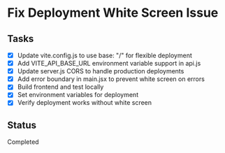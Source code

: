 # Fix Deployment White Screen Issue

## Tasks
- [x] Update vite.config.js to use base: "/" for flexible deployment
- [x] Add VITE_API_BASE_URL environment variable support in api.js
- [x] Update server.js CORS to handle production deployments
- [x] Add error boundary in main.jsx to prevent white screen on errors
- [x] Build frontend and test locally
- [x] Set environment variables for deployment
- [x] Verify deployment works without white screen

## Status
Completed
